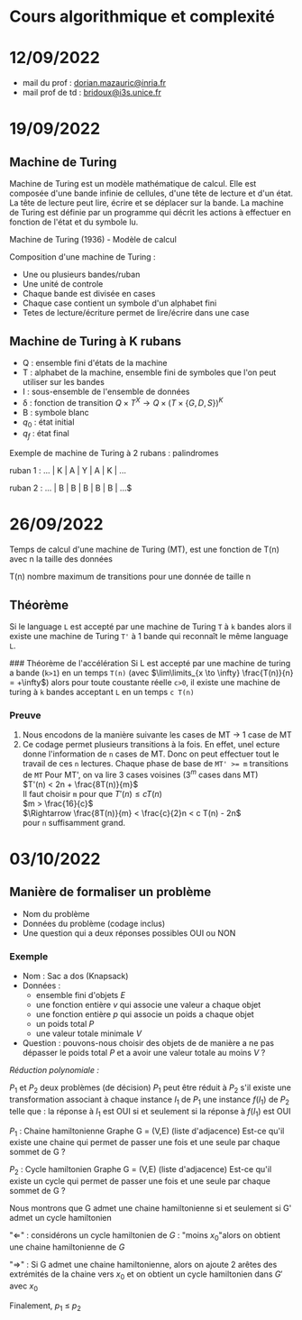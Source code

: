# Cours algorithmique et complexité 

# 12/09/2022
- mail du prof : dorian.mazauric@inria.fr 
- mail prof de td : bridoux@i3s.unice.fr

# 19/09/2022
## Machine de Turing 

Machine de Turing est un modèle mathématique de calcul. Elle est composée d'une bande infinie de cellules, d'une tête de lecture et d'un état. La tête de lecture peut lire, écrire et se déplacer sur la bande. La machine de Turing est définie par un programme qui décrit les actions à effectuer en fonction de l'état et du symbole lu.

Machine de Turing (1936) - Modèle de calcul 

Composition d'une machine de Turing :
- Une ou plusieurs bandes/ruban 
- Une unité de controle 
- Chaque bande est divisée en cases 
- Chaque case contient un symbole d'un alphabet fini 
- Tetes de lecture/écriture permet de lire/écrire dans une case 

## Machine de Turing à K rubans 
- Q : ensemble fini d'états de la machine
- T : alphabet de la machine, ensemble fini de symboles que l'on peut utiliser sur les bandes 
- I : sous-ensemble de l'ensemble de données 
- δ : fonction de transition $Q \times T^X \to Q \times (T \times \{G,D,S\})^K$
- B : symbole blanc
- $q_0$ : état initial
- $q_f$ : état final

Exemple de machine de Turing à 2 rubans : palindromes

ruban 1 : ... | K | A | Y | A | K | ...

ruban 2 : ... | B | B | B | B | B | ...$

# 26/09/2022

Temps de calcul d'une machine de Turing (MT), est une fonction de T(n) avec n la taille des données 

T(n) nombre maximum de transitions pour une donnée de taille n

## Théorème 
Si le language `L` est accepté par une machine de Turing `T` à `k` bandes alors il existe une machine de Turing `T'` à 1 bande qui reconnaît le même language `L`.

### Théorème de l'accélération 
Si L est accepté par une machine de turing a bande (`k>1`) en un temps `T(n)` (avec $\lim\limits_{x \to \infty} \frac{T(n)}{n} = +\infty$) alors pour toute coustante réelle `c>0`, il existe une machine de turing à `k` bandes acceptant `L` en un temps `c T(n)`

### Preuve

1. Nous encodons de la manière suivante les cases de MT $\longrightarrow$ 1 case de MT 
2. Ce codage permet plusieurs transitions à la fois. 
En effet, unel ecture donne l'information de `n` cases de MT. 
Donc on peut effectuer tout le travail de ces `n` lectures.
Chaque phase de base de `MT' >= m` transitions de `MT`
Pour MT', on va lire 3 cases voisines ($3^m$ cases dans MT)<br/>
$T'(n) < 2n + \frac{8T(n)}{m}$<br/>
Il faut choisir `m` pour que $T'(n) \leq c T(n)$ <br/>
$m > \frac{16}{c}$<br/>
$\Rightarrow \frac{8T(n)}{m} < \frac{c}{2}n < c T(n) - 2n$<br/>
pour `n` suffisamment grand.


# 03/10/2022

## Manière de formaliser un problème
- Nom du problème 
- Données du problème (codage inclus)
- Une question qui a deux réponses possibles OUI ou NON

### Exemple

- Nom : Sac a dos (Knapsack)
- Données : 
    - ensemble fini d'objets $E$
    - une fonction entière $v$ qui associe une valeur a chaque objet
    - une fonction entière $p$ qui associe un poids a chaque objet
    - un poids total $P$
    - une valeur totale minimale $V$
- Question : pouvons-nous choisir des objets de de manière a ne pas dépasser le poids total $P$ et a avoir une valeur totale au moins $V$ ?

*Réduction polynomiale :*

$P_1$ et $P_2$ deux problèmes (de décision) 
$P_1$ peut être réduit à $P_2$ s'il existe une transformation associant à chaque instance $I_1$ de $P_1$ une instance $f(I_1$) de $P_2$ telle que :
la réponse à $I_1$ est OUI si et seulement si la réponse à $f(I_1)$ est OUI

$P_1$ : Chaine hamiltonienne
Graphe G = (V,E) (liste d'adjacence) 
Est-ce qu'il existe une chaine qui permet de passer une fois et une seule par chaque sommet de G ?

$P_2$ : Cycle hamiltonien
Graphe G = (V,E) (liste d'adjacence)
Est-ce qu'il existe un cycle qui permet de passer une fois et une seule par chaque sommet de G ?


Nous montrons que G admet une chaine hamiltonienne si et seulement si G' admet un cycle hamiltonien

"$\Leftarrow$" : considérons un cycle hamiltonien de $G$ : "moins $x_0$"alors on obtient une chaine hamiltonienne de $G$

"$\Rightarrow$" : Si G admet une chaine hamiltonienne, alors on ajoute 2 arêtes des extrémités de la chaine vers $x_0$ et on obtient un cycle hamiltonien dans $G'$ avec $x_0$ 

Finalement, $p_1$ $\leq$ $p_2$